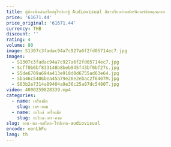 ```yaml
---
title: ตู้ห้องนั่งเล่นสไตล์ยุโรปเงาตู้ Audiovisual สีขาวเรียบง่ายเฟอร์นิเจอร์ด้อยคุณภาพ
price: '61671.44'
price_original: '61671.44'
currency: THB
discount: ''
rating: 4
volume: 80
image: S1307c3fadac94a7c927a6f2fd05714ec7.jpg
images:
  - S1307c3fadac94a7c927a6f2fd05714ec7.jpg
  - Scff0b0bf833148b8beb945f43bf0bf27s.jpg
  - S5de6709a694a413e918d0d6755ad63e64.jpg
  - Sba46c5406bea45a79e26e2ebac2f6407M.jpg
  - S03b2e7314a89404a9e36c25a87dc5480T.jpg
video: 4000259828339.mp4
categories:
  - name: เครื่องมือ
    slug: เคร-องม
  - name: อะไหล่ เครื่องมือ
    slug: อะไหล-เคร-องม
slug: องน-งเล-นสไตล-โรปเงาต-audiovisual
encode: oonLbFu
lang: th
---
```

  